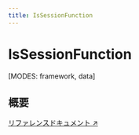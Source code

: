 ```yaml
---
title: IsSessionFunction
---
```


# IsSessionFunction

[MODES: framework, data]

## 概要

[リファレンスドキュメント ↗](https://api.reactrouter.com/v7/functions/react_router.IsSessionFunction.html)

